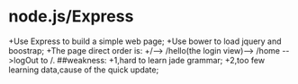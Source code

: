 # node.js/Express
+Use Express to build a simple web page;
+Use bower to load jquery and boostrap;
+The page direct order is: 
+/--> /hello(the login view)--> /home -->logOut to /.
##weakness:
+1,hard to learn jade grammar;
+2,too few learning data,cause of the quick update;
